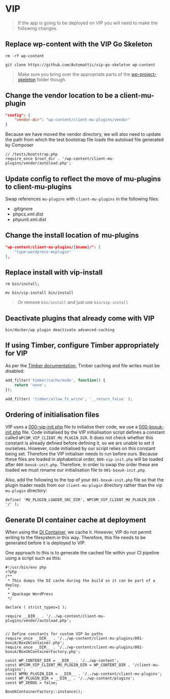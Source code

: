# VIP

> If the app is going to be deployed on VIP you will need to make the following changes.

## Replace wp-content with the VIP Go Skeleton

`rm -rf wp-content`

`git clone https://github.com/Automattic/vip-go-skeleton wp-content`

> Make sure you bring over the appropriate parts of the [wp-project-skeleton](https://github.com/boxuk/wp-project-skeleton/tree/main/wp-content) folder though.

## Change the vendor location to be a client-mu-plugin

```json
"config": {
    "vendor-dir": "wp-content/client-mu-plugins/vendor"
}
```

Because we have moved the vendor directory, we will also need to update the path from which the test bootstrap file
loads the autoload file generated by Composer

```
// /tests/bootstrap.php
require_once $root_dir . '/wp-content/client-mu-plugins/vendor/autoload.php';
```

## Update config to reflect the move of mu-plugins to client-mu-plugins

Swap references `mu-plugins` with `client-mu-plugins` in the following files:
- .gitignore 
- phpcs.xml.dist
- phpunit.xml.dist  

## Change the install location of mu-plugins

```json
"wp-content/client-mu-plugins/{$name}/": [
    "type:wordpress-muplugin"
],
```

## Replace install with vip-install

`rm bin/install;`

`mv bin/vip-install bin/install`

> Or remove `bin/install` and just use `bin/vip-install`

## Deactivate plugins that already come with VIP
`bin/docker/wp plugin deactivate advanced-caching`

## If using Timber, configure Timber appropriately for VIP

As per the [Timber documentation](https://github.com/timber/timber/blob/75bb47223e32b787fd74e92f692f9fc34dec7e74/docs/guides/hosts-servers.md#wordpress-vip), Timber caching and file writes must be disabled:

```php
add_filter('timber/cache/mode', function() {
	return 'none';
});

add_filter( 'timber/allow_fs_write', '__return_false' );
```

## Ordering of initialisation files

VIP uses a [000-vip-init.php](https://github.com/Automattic/vip-go-mu-plugins/blob/master/000-vip-init.php) file to initialise 
their code, we use a [000-boxuk-init.php](https://github.com/boxuk/wp-project-skeleton/blob/main/wp-content/mu-plugins/000-boxuk-init.php)
 file. Code initialised by the VIP initialisation script defines a constant called `WPCOM_VIP_CLIENT_MU_PLUGIN_DIR`. It 
 does not check whether this constant is already defined before defining it, so we are unable to set it ourselves. However, 
 code initialised by our script relies on this constant being set. Therefore the VIP initialiser needs to run before ours.
 Because these files are loaded in alphabetical order, `000-vip-init.php` will be loaded after `000-boxuk-init.php`. Therefore, 
 in order to swap the order these are loaded we must rename our initialisation file to `001-boxuk-init.php`.

Also, add the following to the top of your `001-boxuk-init.php` file so that the plugin loader reads from our `client-mu-plugin`
 directory rather than the vip `mu-plugin` directory:

`define( 'MU_PLUGIN_LOADER_SRC_DIR', WPCOM_VIP_CLIENT_MU_PLUGIN_DIR . '/' );`

## Generate DI container cache at deployment

When using the [DI Container](https://github.com/boxuk/wp-project-skeleton/blob/main/wp-content/mu-plugins/000-boxuk/BoxUkContainer.php#L189-L209),
we cache it. However, VIP do not permit writing to the filesystem in this way. Therefore, this file needs to be generated
before it is deployed to VIP.

One approach to this is to generate the cached file within your CI pipeline using a script such as this:

```
#!/usr/bin/env php
<?php
/**
 * This dumps the DI cache during the build so it can be part of a deploy.
 *
 * @package WordPress
 */

declare ( strict_types=1 );

require __DIR__ . '/../wp-content/client-mu-plugins/vendor/autoload.php';


// Define constants for custom VIP Go paths
require_once __DIR__ . '/../wp-content/client-mu-plugins/001-boxuk/BoxUkContainer.php';
require_once __DIR__ . '/../wp-content/client-mu-plugins/001-boxuk/BoxUkContainerFactory.php';

const WP_CONTENT_DIR = __DIR__ . '/../wp-content';
const WPCOM_VIP_CLIENT_MU_PLUGIN_DIR = WP_CONTENT_DIR . '/client-mu-plugins';
const WPMU_PLUGIN_DIR = __DIR__ . '/../wp-content/client-mu-plugins';
const WP_PLUGIN_DIR = __DIR__ . '/../wp-content/plugins';
const WP_DEBUG = false;

BoxUkContainerFactory::instance();
```
